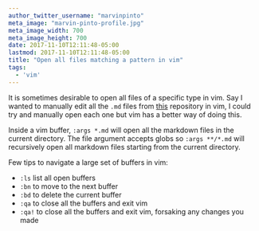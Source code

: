 ```yaml
---
author_twitter_username: "marvinpinto"
meta_image: "marvin-pinto-profile.jpg"
meta_image_width: 700
meta_image_height: 700
date: 2017-11-10T12:11:48-05:00
lastmod: 2017-11-10T12:11:48-05:00
title: "Open all files matching a pattern in vim"
tags:
  - 'vim'
---
```


It is sometimes desirable to open all files of a specific type in vim. Say I
wanted to manually edit all the `.md` files from [this][website-repo]
repository in vim, I could try and manually open each one but vim has a better
way of doing this.

Inside a vim buffer, `:args *.md` will open all the markdown files in the
current directory. The file argument accepts globs so `:args **/*.md` will
recursively open all markdown files starting from the current directory.

Few tips to navigate a large set of buffers in vim:

- `:ls` list all open buffers
- `:bn` to move to the next buffer
- `:bd` to delete the current buffer
- `:qa` to close all the buffers and exit vim
- `:qa!` to close all the buffers and exit vim, forsaking any changes you made

[website-repo]: https://github.com/marvinpinto/disjoint.ca
